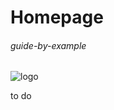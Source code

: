 # Homepage

###### guide-by-example

![logo](https://raw.githubusercontent.com/gethomepage/homepage/main/images/banner_light%402x.png)

to do